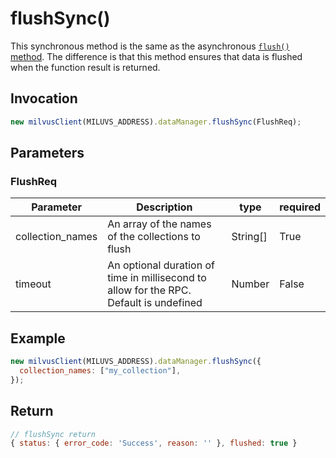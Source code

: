 # flushSync()

This synchronous method is the same as the asynchronous [`flush()` method](API_Reference/milvus-sdk-node/v2.0.2/Data/flush.md). The difference is that this method ensures that data is flushed when the function result is returned.

## Invocation

```javascript
new milvusClient(MILUVS_ADDRESS).dataManager.flushSync(FlushReq);
```

## Parameters

### FlushReq

| Parameter        | Description                                                                            | type     | required |
| ---------------- | -------------------------------------------------------------------------------------- | -------- | -------- |
| collection_names | An array of the names of the collections to flush                                      | String[] | True     |
| timeout          | An optional duration of time in millisecond to allow for the RPC. Default is undefined | Number   | False    |

## Example

```javascript
new milvusClient(MILUVS_ADDRESS).dataManager.flushSync({
  collection_names: ["my_collection"],
});
```

## Return

```javascript
// flushSync return
{ status: { error_code: 'Success', reason: '' }, flushed: true }
```
